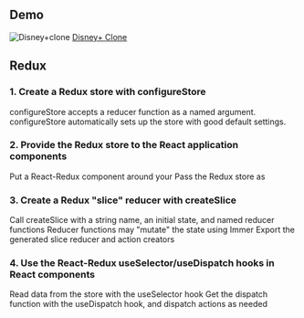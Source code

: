 ## Demo

![Disney+clone](https://user-images.githubusercontent.com/34181144/225318242-7dd55f92-4ca4-4ab9-9ee3-d2302113b288.gif)
[Disney+ Clone](https://rd-disneyplusclone.netlify.app/)

## Redux 

### 1. Create a Redux store with configureStore
configureStore accepts a reducer function as a named argument.
configureStore automatically sets up the store with good default settings.

### 2. Provide the Redux store to the React application components
Put a React-Redux <Provider> component around your <App />
Pass the Redux store as <Provider store={store}>

### 3. Create a Redux "slice" reducer with createSlice
Call createSlice with a string name, an initial state, and named reducer functions
Reducer functions may "mutate" the state using Immer
Export the generated slice reducer and action creators

### 4. Use the React-Redux useSelector/useDispatch hooks in React components
Read data from the store with the useSelector hook
Get the dispatch function with the useDispatch hook, and dispatch actions as needed
